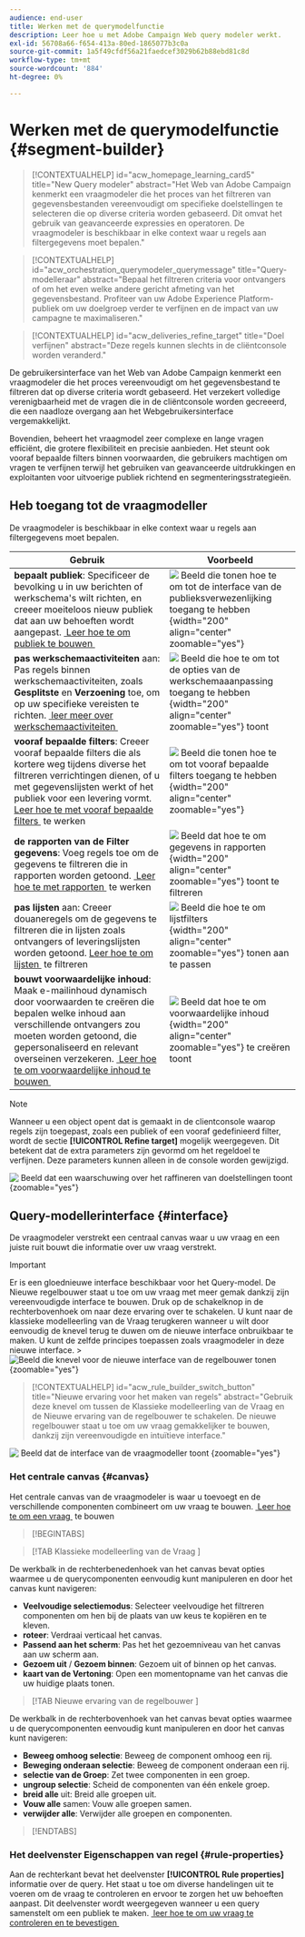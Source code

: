 ```yaml
---
audience: end-user
title: Werken met de querymodelfunctie
description: Leer hoe u met Adobe Campaign Web query modeler werkt.
exl-id: 56708a66-f654-413a-80ed-1865077b3c0a
source-git-commit: 1a5f49cfdf56a21faedcef3029b62b88ebd81c8d
workflow-type: tm+mt
source-wordcount: '884'
ht-degree: 0%

---
```


# Werken met de querymodelfunctie {#segment-builder}

>[!CONTEXTUALHELP]
>id="acw_homepage_learning_card5"
>title="New Query modeler"
>abstract="Het Web van Adobe Campaign kenmerkt een vraagmodeler die het proces van het filtreren van gegevensbestanden vereenvoudigt om specifieke doelstellingen te selecteren die op diverse criteria worden gebaseerd. Dit omvat het gebruik van geavanceerde expressies en operatoren. De vraagmodeler is beschikbaar in elke context waar u regels aan filtergegevens moet bepalen."

>[!CONTEXTUALHELP]
>id="acw_orchestration_querymodeler_querymessage"
>title="Query-modelleraar"
>abstract="Bepaal het filtreren criteria voor ontvangers of om het even welke andere gericht afmeting van het gegevensbestand. Profiteer van uw Adobe Experience Platform-publiek om uw doelgroep verder te verfijnen en de impact van uw campagne te maximaliseren."

>[!CONTEXTUALHELP]
>id="acw_deliveries_refine_target"
>title="Doel verfijnen"
>abstract="Deze regels kunnen slechts in de cliëntconsole worden veranderd."

De gebruikersinterface van het Web van Adobe Campaign kenmerkt een vraagmodeler die het proces vereenvoudigt om het gegevensbestand te filtreren dat op diverse criteria wordt gebaseerd. Het verzekert volledige verenigbaarheid met de vragen die in de cliëntconsole worden gecreeerd, die een naadloze overgang aan het Webgebruikersinterface vergemakkelijkt.

Bovendien, beheert het vraagmodel zeer complexe en lange vragen efficiënt, die grotere flexibiliteit en precisie aanbieden. Het steunt ook vooraf bepaalde filters binnen voorwaarden, die gebruikers machtigen om vragen te verfijnen terwijl het gebruiken van geavanceerde uitdrukkingen en exploitanten voor uitvoerige publiek richtend en segmenteringsstrategieën.

## Heb toegang tot de vraagmodeller

De vraagmodeler is beschikbaar in elke context waar u regels aan filtergegevens moet bepalen.

| Gebruik | Voorbeeld |
|  ---  |  ---  |
| **bepaalt publiek**: Specificeer de bevolking u in uw berichten of werkschema&#39;s wilt richten, en creeer moeiteloos nieuw publiek dat aan uw behoeften wordt aangepast. [&#x200B; Leer hoe te om publiek te bouwen &#x200B;](../audience/one-time-audience.md) | ![&#x200B; Beeld die tonen hoe te om tot de interface van de publieksverwezenlijking toegang te hebben &#x200B;](assets/access-audience.png){width="200" align="center" zoomable="yes"} |
| **pas werkschemaactiviteiten** aan: Pas regels binnen werkschemaactiviteiten, zoals **Gesplitste** en **Verzoening** toe, om op uw specifieke vereisten te richten. [&#x200B; leer meer over werkschemaactiviteiten &#x200B;](../workflows/activities/about-activities.md) | ![&#x200B; Beeld die hoe te om tot de opties van de werkschemaaanpassing toegang te hebben &#x200B;](assets/access-workflow.png){width="200" align="center" zoomable="yes"} toont |
| **vooraf bepaalde filters**: Creeer vooraf bepaalde filters die als kortere weg tijdens diverse het filtreren verrichtingen dienen, of u met gegevenslijsten werkt of het publiek voor een levering vormt. [&#x200B; Leer hoe te met vooraf bepaalde filters &#x200B;](../get-started/predefined-filters.md) te werken | ![&#x200B; Beeld die tonen hoe te om tot vooraf bepaalde filters toegang te hebben &#x200B;](assets/access-predefined-filter.png){width="200" align="center" zoomable="yes"} |
| **de rapporten van de Filter gegevens**: Voeg regels toe om de gegevens te filtreren die in rapporten worden getoond. [&#x200B; Leer hoe te met rapporten &#x200B;](../reporting/gs-reports.md) te werken | ![&#x200B; Beeld dat hoe te om gegevens in rapporten &#x200B;](assets/access-reports.png){width="200" align="center" zoomable="yes"} toont te filtreren |
| **pas lijsten** aan: Creeer douaneregels om de gegevens te filtreren die in lijsten zoals ontvangers of leveringslijsten worden getoond. [&#x200B; Leer hoe te om lijsten &#x200B;](../get-started/list-filters.md#list-built-in-filters) te filtreren | ![&#x200B; Beeld die hoe te om lijstfilters &#x200B;](assets/access-lists.png){width="200" align="center" zoomable="yes"} tonen aan te passen |
| **bouwt voorwaardelijke inhoud**: Maak e-mailinhoud dynamisch door voorwaarden te creëren die bepalen welke inhoud aan verschillende ontvangers zou moeten worden getoond, die gepersonaliseerd en relevant overseinen verzekeren. [&#x200B; Leer hoe te om voorwaardelijke inhoud te bouwen &#x200B;](../personalization/conditions.md) | ![&#x200B; Beeld dat hoe te om voorwaardelijke inhoud &#x200B;](assets/conditional-content.png){width="200" align="center" zoomable="yes"} te creëren toont |

>[!NOTE]
>
>Wanneer u een object opent dat is gemaakt in de clientconsole waarop regels zijn toegepast, zoals een publiek of een vooraf gedefinieerd filter, wordt de sectie **[!UICONTROL Refine target]** mogelijk weergegeven. Dit betekent dat de extra parameters zijn gevormd om het regeldoel te verfijnen. Deze parameters kunnen alleen in de console worden gewijzigd.
>
>![&#x200B; Beeld dat een waarschuwing over het raffineren van doelstellingen toont &#x200B;](assets/target-warning.png){zoomable="yes"}

## Query-modellerinterface {#interface}

De vraagmodeler verstrekt een centraal canvas waar u uw vraag en een juiste ruit bouwt die informatie over uw vraag verstrekt.

>[!IMPORTANT]
>
>Er is een gloednieuwe interface beschikbaar voor het Query-model. De Nieuwe regelbouwer staat u toe om uw vraag met meer gemak dankzij zijn vereenvoudigde interface te bouwen. Druk op de schakelknop in de rechterbovenhoek om naar deze ervaring over te schakelen. U kunt naar de klassieke modelleerling van de Vraag terugkeren wanneer u wilt door eenvoudig de knevel terug te duwen om de nieuwe interface onbruikbaar te maken. U kunt de zelfde principes toepassen zoals vraagmodeler in deze nieuwe interface.
>&#x200B;>![Beeld die knevel voor de nieuwe interface van de regelbouwer tonen &#x200B;](assets/query-modeler-toggle.png){zoomable="yes"}


>[!CONTEXTUALHELP]
>id="acw_rule_builder_switch_button"
>title="Nieuwe ervaring voor het maken van regels"
>abstract="Gebruik deze knevel om tussen de Klassieke modelleerling van de Vraag en de Nieuwe ervaring van de regelbouwer te schakelen. De nieuwe regelbouwer staat u toe om uw vraag gemakkelijker te bouwen, dankzij zijn vereenvoudigde en intuïtieve interface."

![&#x200B; Beeld dat de interface van de vraagmodeller toont &#x200B;](assets/query-interface.png){zoomable="yes"}

### Het centrale canvas {#canvas}

Het centrale canvas van de vraagmodeler is waar u toevoegt en de verschillende componenten combineert om uw vraag te bouwen. [&#x200B; Leer hoe te om een vraag &#x200B;](build-query.md) te bouwen

>[!BEGINTABS]

>[!TAB  Klassieke modelleerling van de Vraag ]

De werkbalk in de rechterbenedenhoek van het canvas bevat opties waarmee u de querycomponenten eenvoudig kunt manipuleren en door het canvas kunt navigeren:

* **Veelvoudige selectiemodus**: Selecteer veelvoudige het filtreren componenten om hen bij de plaats van uw keus te kopiëren en te kleven.
* **roteer**: Verdraai verticaal het canvas.
* **Passend aan het scherm**: Pas het het gezoemniveau van het canvas aan uw scherm aan.
* **Gezoem uit** / **Gezoem binnen**: Gezoem uit of binnen op het canvas.
* **kaart van de Vertoning**: Open een momentopname van het canvas die uw huidige plaats tonen.

>[!TAB  Nieuwe ervaring van de regelbouwer ]

De werkbalk in de rechterbovenhoek van het canvas bevat opties waarmee u de querycomponenten eenvoudig kunt manipuleren en door het canvas kunt navigeren:

* **Beweeg omhoog selectie**: Beweeg de component omhoog een rij.
* **Beweging onderaan selectie**: Beweeg de component onderaan een rij.
* **selectie van de Groep**: Zet twee componenten in een groep.
* **ungroup selectie**: Scheid de componenten van één enkele groep.
* **breid alle** uit: Breid alle groepen uit.
* **Vouw alle** samen: Vouw alle groepen samen.
* **verwijder alle**: Verwijder alle groepen en componenten.

>[!ENDTABS]

### Het deelvenster Eigenschappen van regel {#rule-properties}

Aan de rechterkant bevat het deelvenster **[!UICONTROL Rule properties]** informatie over de query. Het staat u toe om diverse handelingen uit te voeren om de vraag te controleren en ervoor te zorgen het uw behoeften aanpast. Dit deelvenster wordt weergegeven wanneer u een query samenstelt om een publiek te maken. [&#x200B; leer hoe te om uw vraag te controleren en te bevestigen &#x200B;](build-query.md#check-and-validate-your-query)
